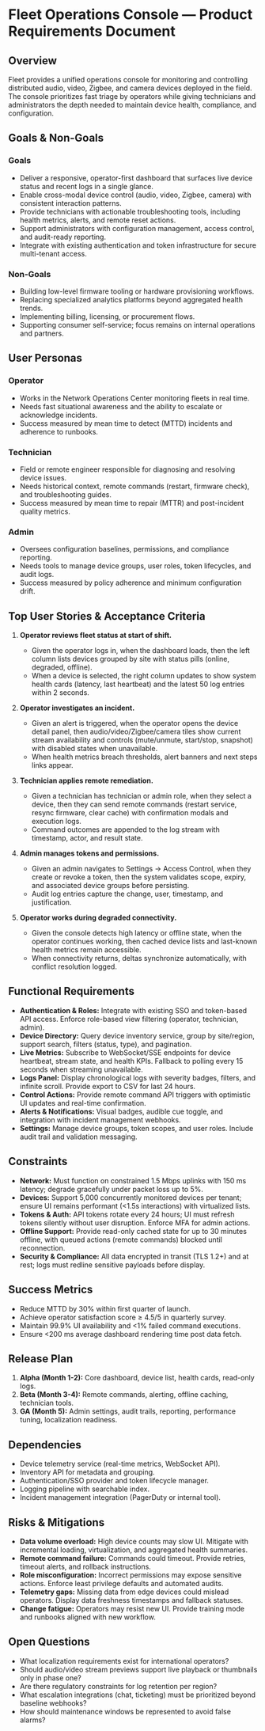 # Fleet Operations Console — Product Requirements Document

## Overview
Fleet provides a unified operations console for monitoring and controlling distributed audio, video, Zigbee, and camera devices deployed in the field. The console prioritizes fast triage by operators while giving technicians and administrators the depth needed to maintain device health, compliance, and configuration.

## Goals & Non-Goals
### Goals
- Deliver a responsive, operator-first dashboard that surfaces live device status and recent logs in a single glance.
- Enable cross-modal device control (audio, video, Zigbee, camera) with consistent interaction patterns.
- Provide technicians with actionable troubleshooting tools, including health metrics, alerts, and remote reset actions.
- Support administrators with configuration management, access control, and audit-ready reporting.
- Integrate with existing authentication and token infrastructure for secure multi-tenant access.

### Non-Goals
- Building low-level firmware tooling or hardware provisioning workflows.
- Replacing specialized analytics platforms beyond aggregated health trends.
- Implementing billing, licensing, or procurement flows.
- Supporting consumer self-service; focus remains on internal operations and partners.

## User Personas
### Operator
- Works in the Network Operations Center monitoring fleets in real time.
- Needs fast situational awareness and the ability to escalate or acknowledge incidents.
- Success measured by mean time to detect (MTTD) incidents and adherence to runbooks.

### Technician
- Field or remote engineer responsible for diagnosing and resolving device issues.
- Needs historical context, remote commands (restart, firmware check), and troubleshooting guides.
- Success measured by mean time to repair (MTTR) and post-incident quality metrics.

### Admin
- Oversees configuration baselines, permissions, and compliance reporting.
- Needs tools to manage device groups, user roles, token lifecycles, and audit logs.
- Success measured by policy adherence and minimum configuration drift.

## Top User Stories & Acceptance Criteria
1. **Operator reviews fleet status at start of shift.**
   - Given the operator logs in, when the dashboard loads, then the left column lists devices grouped by site with status pills (online, degraded, offline).
   - When a device is selected, the right column updates to show system health cards (latency, last heartbeat) and the latest 50 log entries within 2 seconds.

2. **Operator investigates an incident.**
   - Given an alert is triggered, when the operator opens the device detail panel, then audio/video/Zigbee/camera tiles show current stream availability and controls (mute/unmute, start/stop, snapshot) with disabled states when unavailable.
   - When health metrics breach thresholds, alert banners and next steps links appear.

3. **Technician applies remote remediation.**
   - Given a technician has technician or admin role, when they select a device, then they can send remote commands (restart service, resync firmware, clear cache) with confirmation modals and execution logs.
   - Command outcomes are appended to the log stream with timestamp, actor, and result state.

4. **Admin manages tokens and permissions.**
   - Given an admin navigates to Settings → Access Control, when they create or revoke a token, then the system validates scope, expiry, and associated device groups before persisting.
   - Audit log entries capture the change, user, timestamp, and justification.

5. **Operator works during degraded connectivity.**
   - Given the console detects high latency or offline state, when the operator continues working, then cached device lists and last-known health metrics remain accessible.
   - When connectivity returns, deltas synchronize automatically, with conflict resolution logged.

## Functional Requirements
- **Authentication & Roles:** Integrate with existing SSO and token-based API access. Enforce role-based view filtering (operator, technician, admin).
- **Device Directory:** Query device inventory service, group by site/region, support search, filters (status, type), and pagination.
- **Live Metrics:** Subscribe to WebSocket/SSE endpoints for device heartbeat, stream state, and health KPIs. Fallback to polling every 15 seconds when streaming unavailable.
- **Logs Panel:** Display chronological logs with severity badges, filters, and infinite scroll. Provide export to CSV for last 24 hours.
- **Control Actions:** Provide remote command API triggers with optimistic UI updates and real-time confirmation.
- **Alerts & Notifications:** Visual badges, audible cue toggle, and integration with incident management webhooks.
- **Settings:** Manage device groups, token scopes, and user roles. Include audit trail and validation messaging.

## Constraints
- **Network:** Must function on constrained 1.5 Mbps uplinks with 150 ms latency; degrade gracefully under packet loss up to 5%.
- **Devices:** Support 5,000 concurrently monitored devices per tenant; ensure UI remains performant (<1.5s interactions) with virtualized lists.
- **Tokens & Auth:** API tokens rotate every 24 hours; UI must refresh tokens silently without user disruption. Enforce MFA for admin actions.
- **Offline Support:** Provide read-only cached state for up to 30 minutes offline, with queued actions (remote commands) blocked until reconnection.
- **Security & Compliance:** All data encrypted in transit (TLS 1.2+) and at rest; logs must redline sensitive payloads before display.

## Success Metrics
- Reduce MTTD by 30% within first quarter of launch.
- Achieve operator satisfaction score ≥ 4.5/5 in quarterly survey.
- Maintain 99.9% UI availability and <1% failed command executions.
- Ensure <200 ms average dashboard rendering time post data fetch.

## Release Plan
1. **Alpha (Month 1-2):** Core dashboard, device list, health cards, read-only logs.
2. **Beta (Month 3-4):** Remote commands, alerting, offline caching, technician tools.
3. **GA (Month 5):** Admin settings, audit trails, reporting, performance tuning, localization readiness.

## Dependencies
- Device telemetry service (real-time metrics, WebSocket API).
- Inventory API for metadata and grouping.
- Authentication/SSO provider and token lifecycle manager.
- Logging pipeline with searchable index.
- Incident management integration (PagerDuty or internal tool).

## Risks & Mitigations
- **Data volume overload:** High device counts may slow UI. Mitigate with incremental loading, virtualization, and aggregated health summaries.
- **Remote command failure:** Commands could timeout. Provide retries, timeout alerts, and rollback instructions.
- **Role misconfiguration:** Incorrect permissions may expose sensitive actions. Enforce least privilege defaults and automated audits.
- **Telemetry gaps:** Missing data from edge devices could mislead operators. Display data freshness timestamps and fallback statuses.
- **Change fatigue:** Operators may resist new UI. Provide training mode and runbooks aligned with new workflow.

## Open Questions
- What localization requirements exist for international operators?
- Should audio/video stream previews support live playback or thumbnails only in phase one?
- Are there regulatory constraints for log retention per region?
- What escalation integrations (chat, ticketing) must be prioritized beyond baseline webhooks?
- How should maintenance windows be represented to avoid false alarms?
